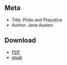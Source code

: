 ## Meta

* Title: Pride and Prejudice
* Author: Jane Austen


## Download

* [PDF](https://github.com/MartinThoma/free-books/raw/master/Austen/Pride%20and%20Prejudice/pride-and-prejudice.pdf)
* [epub](https://github.com/MartinThoma/free-books/raw/master/Austen/Pride%20and%20Prejudice/pride-and-prejudice.pdf)